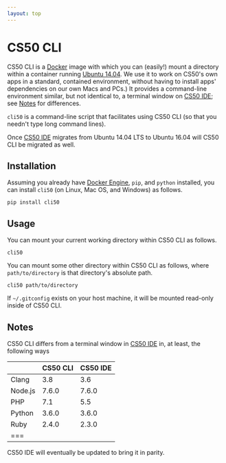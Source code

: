 ```yaml
---
layout: top
---
```


# CS50 CLI

CS50 CLI is a [Docker](https://github.com/cs50/cli/blob/master/Dockerfile) image with which you can (easily!) mount a directory within a container running [Ubuntu 14.04](https://hub.docker.com/_/ubuntu/). We use it to work on CS50's own apps in a standard, contained environment, without having to install apps' dependencies on our own Macs and PCs.) It provides a command-line environment similar, but not identical to, a terminal window on [CS50 IDE](https://cs50.io/); see [Notes](#notes) for differences.

`cli50` is a command-line script that facilitates using CS50 CLI (so that you needn't type long command lines).

Once [CS50 IDE](https://cs50.io/) migrates from Ubuntu 14.04 LTS to Ubuntu 16.04 will CS50 CLI be migrated as well.

## Installation

Assuming you already have [Docker Engine](https://docs.docker.com/engine/installation/), `pip`, and `python` installed, you can install `cli50` (on Linux, Mac OS, and Windows) as follows.

```
pip install cli50
```

## Usage

You can mount your current working directory within CS50 CLI as follows.

```
cli50
```

You can mount some other directory within CS50 CLI as follows, where `path/to/directory` is that directory's absolute path.

```
cli50 path/to/directory
```

If `~/.gitconfig` exists on your host machine, it will be mounted read-only inside of CS50 CLI.

## Notes

CS50 CLI differs from a terminal window in [CS50 IDE](https://cs50.io/) in, at least, the following ways

| | CS50 CLI | CS50 IDE
| --- | --- | ---
| Clang | 3.8 | 3.6
| Node.js | 7.6.0 | 7.6.0
| PHP | 7.1 | 5.5
| Python | 3.6.0 | 3.6.0
| Ruby | 2.4.0 | 2.3.0
|===

CS50 IDE will eventually be updated to bring it in parity.
